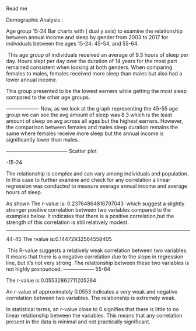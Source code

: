 Read me
 

Demographic Analysis :

Age group 15-24
Bar charts with ( dual y axis) to examine the relationship between annual income and sleep by gender from 2003 to 2017 for individuals between the ages 15-24; 45-54, and 55-64.

 This age group of individuals received an average of 9.3 hours of sleep per day. Hours slept per day over the duration of 14 years for the most part remained consistent when looking at both genders. When comparing females to males, females received more sleep than males but also had a lower annual income.

This group presented to be the lowest earners while getting the most sleep compared to the other age groups.

——————-
Now, as we look at the graph representing the 45-55 age group we can see the avg amount of sleep was 8.3 which is the least amount of sleep on avg across all ages but the highest earners. However, the comparison between females and males sleep duration remains the same where females receive more sleep but the annual income is significantly lower than males.


————————————
Scatter plot

-15-24

The relationship is complex and can vary among individuals and population. In this case to further examine and check for any correlation a linear regression was conducted to measure average annual income and average hours of sleep.

As shown The r-value is: 0.23764864816797043  which suggest a slightly stronger positive correlation between two variables compared to the examples below. It indicates that there is a positive correlation,but the strength of this correlation is still relatively modest.
__________

44-45
The rvalue is:0.14472932564558405 

 This R-value suggests a relatively weak correlation between two variables. It means that there is a negative correlation due to the slope in regression line, but it’s not very strong. The relationship between these two variables is not highly pronounced.
——————
55-64

The r-value is:0.05532862711205264

An r-value of approximately 0.0553 indicates a very weak and negative correlation between two variables. The relationship is extremely weak.

In statistical terms, an r-value close to 0 signifies that there is little to no linear relationship between the variables. This means that any correlation present in the data is minimal and not practically significant. 


